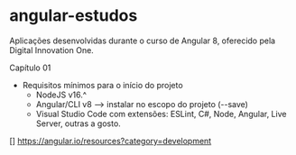 # angular-estudos
Aplicações desenvolvidas durante o curso de Angular 8, oferecido pela Digital Innovation One.

Capítulo 01 

- Requisitos mínimos para o início do projeto
  - NodeJS v16.^ 
  - Angular/CLI v8 --> instalar no escopo do projeto (--save)
  - Visual Studio Code com extensões: ESLint, C#, Node, Angular, Live Server, outras a gosto.




[] https://angular.io/resources?category=development